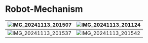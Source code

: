 # Robot-Mechanism
| ![IMG_20241113_201507](https://github.com/user-attachments/assets/fcb1bf57-c361-4d75-bc53-d5e6ef5d2f3d) | ![IMG_20241113_201124](https://github.com/user-attachments/assets/5c246e0a-1bb7-4b50-9ff7-532befdf987d) |
| -------------------------- | ---------------------------- |
| ![IMG_20241113_201537](https://github.com/user-attachments/assets/9a7247b5-96c3-4b22-a8fb-1079d702e66a)| ![IMG_20241113_201542](https://github.com/user-attachments/assets/a9c97dd7-f909-4a68-9f1a-0617a42be8f0)|

